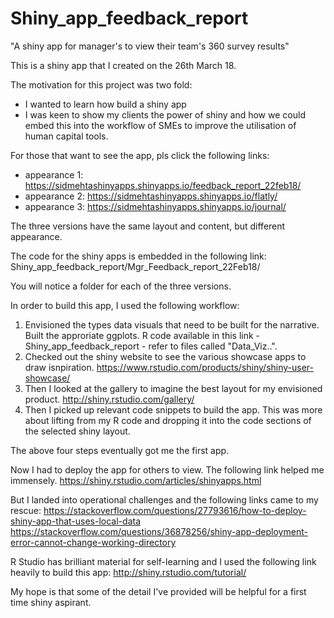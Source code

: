 # Shiny_app_feedback_report
"A shiny app for manager's to view their team's 360 survey results"

This is a shiny app that I created on the 26th March 18.

The motivation for this project was two fold:
- I wanted to learn how build a shiny app
- I was keen to show my clients the power of shiny and how we could embed this into the workflow of SMEs
  to improve the utilisation of human capital tools.
  
For those that want to see the app, pls click the following links:
  
- appearance 1: https://sidmehtashinyapps.shinyapps.io/feedback_report_22feb18/
- appearance 2: https://sidmehtashinyapps.shinyapps.io/flatly/
- appearance 3: https://sidmehtashinyapps.shinyapps.io/journal/

The three versions have the same layout and content, but different appearance.

The code for the shiny apps is embedded in the following link: Shiny_app_feedback_report/Mgr_Feedback_report_22Feb18/

You will notice a folder for each of the three versions.

In order to build this app, I used the following workflow:
1) Envisioned the types data visuals that need to be built for the narrative. Built the approriate ggplots. R code available in this link - Shiny_app_feedback_report - refer to files called "Data_Viz..".
2) Checked out the shiny website to see the various showcase apps to draw isnpiration. 
   https://www.rstudio.com/products/shiny/shiny-user-showcase/
3) Then I looked at the gallery to imagine the best layout for my envisioned product. http://shiny.rstudio.com/gallery/
4) Then I picked up relevant code snippets to build the app. This was more about lifting from my R code and dropping it into the code sections of the selected shiny layout.

The above four steps eventually got me the first app.

Now I had to deploy the app for others to view. The following link helped me immensely. https://shiny.rstudio.com/articles/shinyapps.html

But I landed into operational challenges and the following links came to my rescue:
https://stackoverflow.com/questions/27793616/how-to-deploy-shiny-app-that-uses-local-data
https://stackoverflow.com/questions/36878256/shiny-app-deployment-error-cannot-change-working-directory

R Studio has brilliant material for self-learning and I used the following link heavily to build this app: http://shiny.rstudio.com/tutorial/

My hope is that some of the detail I've provided will be helpful for a first time shiny aspirant.   
  
